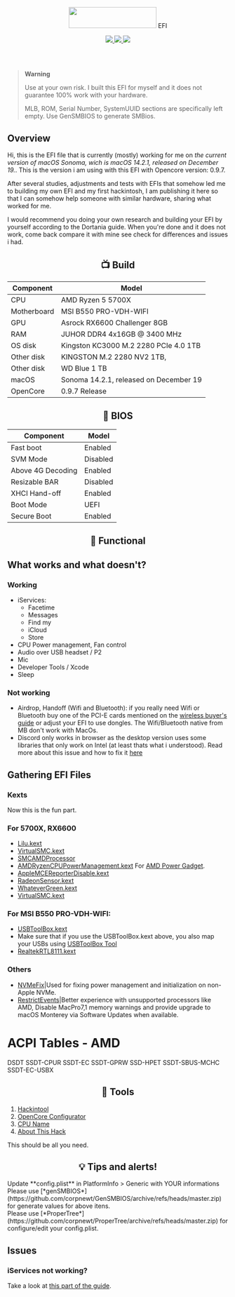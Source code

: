 <p></p>
<p align="center"><img src="https://i.imgur.com/HJnpvwQ.png" width="200" height="48"/> EFI</p>
<p align="center">
 <a href="https://www.apple.com/macos">
  <img src="https://img.shields.io/badge/Sonoma-14.2.1-informational.svg">
 </a>
 <a href="https://github.com/acidanthera/OpenCorePkg">
  <img src="https://img.shields.io/badge/OpenCore-0.9.7-informational.svg">
 </a>
 <a href="https://github.com/haxgun/Ryzentosh/blob/main/LICENSE">
  <img src="https://img.shields.io/github/license/haxgun/Ryzentosh">
 </a>
</p>
<br>

<h2></h2>

> **Warning**
>
> Use at your own risk. I built this EFI for myself and it does not guarantee 100% work with your hardware.
>
> MLB, ROM, Serial Number, SystemUUID sections are specifically left empty. Use GenSMBIOS to generate SMBios.
>

## Overview
Hi, this is the EFI file that is currently (mostly) working for me on *the current version of macOS Sonoma, wich is macOS 14.2.1, released on December 19.*. This is the version i am using with this EFI with Opencore version: 0.9.7.

After several studies, adjustments and tests with EFIs that somehow led me to building my own EFI and my first hackintosh, I am publishing it here so that I can somehow help someone with similar hardware, sharing what worked for me.

I would recommend you doing your own research and building your EFI by yourself according to the Dortania guide. When you're done and it does not work, come back compare it with mine see check for differences and issues i had.

<h2 align="center">📺 Build</h2>

| **Component** | **Model**                                                     |
| ------------- |---------------------------------------------------------------|
| CPU           | AMD Ryzen 5 5700X                                             |
| Motherboard   | MSI B550 PRO-VDH-WIFI                                         |
| GPU           | Asrock RX6600 Challenger 8GB                                  |
| RAM           | JUHOR DDR4 4x16GB @ 3400 MHz                                  |
| OS disk       | Kingston KC3000 M.2 2280 PCIe 4.0 1TB                         |
| Other disk    | KINGSTON M.2 2280 NV2 1TB,                                    |
| Other disk    | WD Blue 1 TB                                                  |
| macOS         | Sonoma 14.2.1, released on December 19                        |
| OpenCore      | 0.9.7 Release                                                 |

<h2 align="center">🔧 BIOS</h2>

| **Component**                  | **Model**                                    |
|--------------------------------|----------------------------------------------|
| Fast boot                      | Enabled                                      |
| SVM Mode                       | Disabled                                     |
| Above 4G Decoding              | Enabled                                      |
| Resizable BAR                  | Disabled                                     |
| XHCI Hand-off                  | Enabled                                      |
| Boot Mode                      | UEFI                                         |
| Secure Boot                    | Enabled                                      |

<h2 align="center">🩼 Functional</h2>

## What works and what doesn't?
### Working
- iServices:
    - Facetime
    - Messages
    - Find my
    - iCloud
    - Store
- CPU Power management, Fan control
- Audio over USB headset / P2
- Mic
- Developer Tools / Xcode
- Sleep

### Not working
- Airdrop, Handoff (Wifi and Bluetooth): if you really need Wifi or Bluetooth buy one of the PCI-E cards mentioned on the [wireless buyer's guide](https://dortania.github.io/Wireless-Buyers-Guide/types-of-wireless-card/pcie.html) or adjust your EFI to use dongles. The Wifi/Bluetooth native from MB don't work with MacOs.
- Discord only works in browser as the desktop version uses some libraries that only work on Intel (at least thats what i understood). Read more about this issue and how to fix it [here](https://www.macos86.it/topic/5489-tutorial-for-patching-binaries-for-amd-hackintosh-compatibility/)

## Gathering EFI Files

### Kexts
Now this is the fun part. 

### For 5700X, RX6600
- [Lilu.kext](https://github.com/acidanthera/Lilu/releases)
- [VirtualSMC.kext](https://github.com/acidanthera/VirtualSMC/releases)
- [SMCAMDProcessor](https://github.com/trulyspinach/SMCAMDProcessor)
- [AMDRyzenCPUPowerManagement.kext](https://github.com/trulyspinach/SMCAMDProcessor/releases) For [AMD Power Gadget](https://github.com/trulyspinach/SMCAMDProcessor).
- [AppleMCEReporterDisable.kext](https://github.com/acidanthera/bugtracker/files/3703498/AppleMCEReporterDisabler.kext.zip)
- [RadeonSensor.kext](https://github.com/aluveitie/RadeonSensor)
- [WhateverGreen.kext](https://github.com/acidanthera/WhateverGreen/releases)
- [VirtualSMC.kext](https://github.com/acidanthera/VirtualSMC/releases)

### For MSI B550 PRO-VDH-WIFI:
- [USBToolBox.kext](https://github.com/USBToolBox/kext)
- Make sure that if you use the USBToolBox.kext above, you also map your USBs using [USBToolBox Tool](https://github.com/USBToolBox/tool)
- [RealtekRTL8111.kext](https://github.com/Mieze/RTL8111_driver_for_OS_X/releases)

### Others
- [NVMeFix](https://github.com/acidanthera/NVMeFix/releases)|Used for fixing power management and initialization on non-Apple NVMe.
- [RestrictEvents](https://github.com/acidanthera/RestrictEvents/releases)|Better experience with unsupported processors like AMD, Disable MacPro7,1 memory warnings and provide upgrade to macOS Monterey via Software Updates when available.

# ACPI Tables - AMD
DSDT
SSDT-CPUR
SSDT-EC
SSDT-GPRW
SSD-HPET
SSDT-SBUS-MCHC
SSDT-EC-USBX

<h2 align="center">🔧 Tools</h2>

1. [Hackintool](https://github.com/benbaker76/Hackintool)
2. [OpenCore Configurator](https://mackie100projects.altervista.org/download-opencore-configurator/)
3. [CPU Name](https://github.com/corpnewt/CPU-Name)
4. [About This Hack](https://github.com/0xCUB3/About-This-Hack)

This should be all you need.

<h2 align="center">💡 Tips and alerts!</h2>
Update **config.plist** in PlatformInfo > Generic with YOUR informations
Please use [*genSMBIOS*](https://github.com/corpnewt/GenSMBIOS/archive/refs/heads/master.zip) for generate values for above itens.
<br>
Please use [*ProperTree*](https://github.com/corpnewt/ProperTree/archive/refs/heads/master.zip) for configure/edit your config.plist.

## Issues
### iServices not working?
Take a look at [this part of the guide](https://dortania.github.io/OpenCore-Post-Install/universal/iservices.html#fixing-en0).